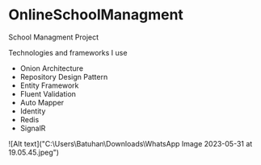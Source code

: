 # OnlineSchoolManagment
 School Managment Project

Technologies and frameworks I use

- Onion Architecture
- Repository Design Pattern
- Entity Framework
- Fluent Validation
- Auto Mapper
- Identity 
- Redis 
- SignalR 

![Alt text]("C:\Users\Batuhan\Downloads\WhatsApp Image 2023-05-31 at 19.05.45.jpeg")

